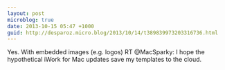 ```yaml
---
layout: post
microblog: true
date: 2013-10-15 05:47 +1000
guid: http://desparoz.micro.blog/2013/10/14/t389839973203316736.html
---
```

Yes. With embedded images (e.g. logos) RT @MacSparky: I hope the hypothetical iWork for Mac updates save my templates to the cloud.
